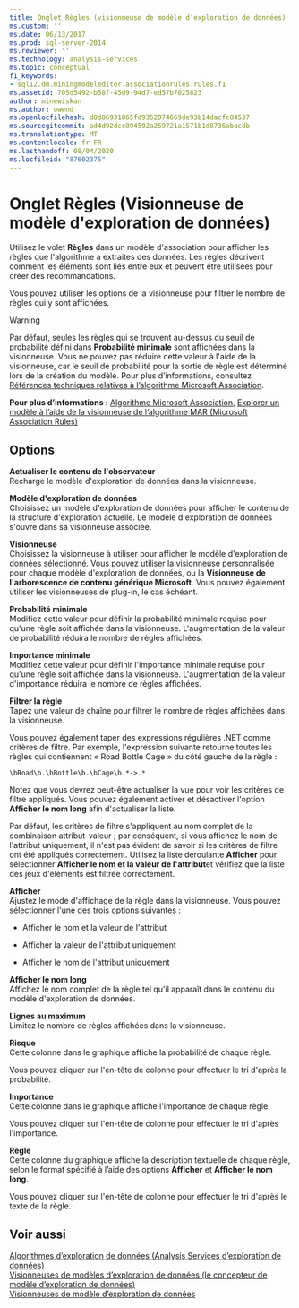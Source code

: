 ```yaml
---
title: Onglet Règles (visionneuse de modèle d’exploration de données) | Microsoft Docs
ms.custom: ''
ms.date: 06/13/2017
ms.prod: sql-server-2014
ms.reviewer: ''
ms.technology: analysis-services
ms.topic: conceptual
f1_keywords:
- sql12.dm.miningmodeleditor.associationrules.rules.f1
ms.assetid: 705d5492-b58f-45d9-94d7-ed57b7025823
author: minewiskan
ms.author: owend
ms.openlocfilehash: d0d86931865fd9352074669de93b14dacfc84537
ms.sourcegitcommit: ad4d92dce894592a259721a1571b1d8736abacdb
ms.translationtype: MT
ms.contentlocale: fr-FR
ms.lasthandoff: 08/04/2020
ms.locfileid: "87602375"
---
```

# <a name="rules-tab-mining-model-viewer"></a>Onglet Règles (Visionneuse de modèle d'exploration de données)
  Utilisez le volet **Règles** dans un modèle d'association pour afficher les règles que l'algorithme a extraites des données. Les règles décrivent comment les éléments sont liés entre eux et peuvent être utilisées pour créer des recommandations.  
  
 Vous pouvez utiliser les options de la visionneuse pour filtrer le nombre de règles qui y sont affichées.  
  
> [!WARNING]  
>  Par défaut, seules les règles qui se trouvent au-dessus du seuil de probabilité défini dans **Probabilité minimale** sont affichées dans la visionneuse. Vous ne pouvez pas réduire cette valeur à l'aide de la visionneuse, car le seuil de probabilité pour la sortie de règle est déterminé lors de la création du modèle. Pour plus d’informations, consultez [Références techniques relatives à l’algorithme Microsoft Association](data-mining/microsoft-association-algorithm-technical-reference.md).  
  
 **Pour plus d’informations :** [Algorithme Microsoft Association](data-mining/microsoft-association-algorithm.md), [Explorer un modèle à l’aide de la visionneuse de l’algorithme MAR (Microsoft Association Rules)](data-mining/browse-a-model-using-the-microsoft-association-rules-viewer.md)  
  
## <a name="options"></a>Options  
 **Actualiser le contenu de l'observateur**  
 Recharge le modèle d'exploration de données dans la visionneuse.  
  
 **Modèle d'exploration de données**  
 Choisissez un modèle d'exploration de données pour afficher le contenu de la structure d'exploration actuelle. Le modèle d'exploration de données s'ouvre dans sa visionneuse associée.  
  
 **Visionneuse**  
 Choisissez la visionneuse à utiliser pour afficher le modèle d'exploration de données sélectionné. Vous pouvez utiliser la visionneuse personnalisée pour chaque modèle d'exploration de données, ou la **Visionneuse de l'arborescence de contenu générique Microsoft**. Vous pouvez également utiliser les visionneuses de plug-in, le cas échéant.  
  
 **Probabilité minimale**  
 Modifiez cette valeur pour définir la probabilité minimale requise pour qu'une règle soit affichée dans la visionneuse. L'augmentation de la valeur de probabilité réduira le nombre de règles affichées.  
  
 **Importance minimale**  
 Modifiez cette valeur pour définir l'importance minimale requise pour qu'une règle soit affichée dans la visionneuse. L'augmentation de la valeur d'importance réduira le nombre de règles affichées.  
  
 **Filtrer la règle**  
 Tapez une valeur de chaîne pour filtrer le nombre de règles affichées dans la visionneuse.  
  
 Vous pouvez également taper des expressions régulières .NET comme critères de filtre. Par exemple, l'expression suivante retourne toutes les règles qui contiennent « Road Bottle Cage » du côté gauche de la règle :  
  
 `\bRoad\b.\bBottle\b.\bCage\b.*->.*`  
  
 Notez que vous devrez peut-être actualiser la vue pour voir les critères de filtre appliqués. Vous pouvez également activer et désactiver l'option **Afficher le nom long** afin d'actualiser la liste.  
  
 Par défaut, les critères de filtre s'appliquent au nom complet de la combinaison attribut-valeur ; par conséquent, si vous affichez le nom de l'attribut uniquement, il n'est pas évident de savoir si les critères de filtre ont été appliqués correctement. Utilisez la liste déroulante **Afficher** pour sélectionner **Afficher le nom et la valeur de l'attribut**et vérifiez que la liste des jeux d'éléments est filtrée correctement.  
  
 **Afficher**  
 Ajustez le mode d'affichage de la règle dans la visionneuse. Vous pouvez sélectionner l'une des trois options suivantes :  
  
-   Afficher le nom et la valeur de l'attribut  
  
-   Afficher la valeur de l'attribut uniquement  
  
-   Afficher le nom de l'attribut uniquement  
  
 **Afficher le nom long**  
 Affichez le nom complet de la règle tel qu'il apparaît dans le contenu du modèle d'exploration de données.  
  
 **Lignes au maximum**  
 Limitez le nombre de règles affichées dans la visionneuse.  
  
 **Risque**  
 Cette colonne dans le graphique affiche la probabilité de chaque règle.  
  
 Vous pouvez cliquer sur l'en-tête de colonne pour effectuer le tri d'après la probabilité.  
  
 **Importance**  
 Cette colonne dans le graphique affiche l'importance de chaque règle.  
  
 Vous pouvez cliquer sur l'en-tête de colonne pour effectuer le tri d'après l'importance.  
  
 **Règle**  
 Cette colonne du graphique affiche la description textuelle de chaque règle, selon le format spécifié à l’aide des options **Afficher** et **Afficher le nom long**.  
  
 Vous pouvez cliquer sur l'en-tête de colonne pour effectuer le tri d'après le texte de la règle.  
  
## <a name="see-also"></a>Voir aussi  
 [Algorithmes d’exploration de données &#40;Analysis Services d’exploration de données&#41;](data-mining/data-mining-algorithms-analysis-services-data-mining.md)   
 [Visionneuses de modèles d’exploration de données &#40;le concepteur de modèle d’exploration de données&#41;](mining-model-viewers-data-mining-model-designer.md)   
 [Visionneuses de modèle d’exploration de données](data-mining/data-mining-model-viewers.md)  
  
  
